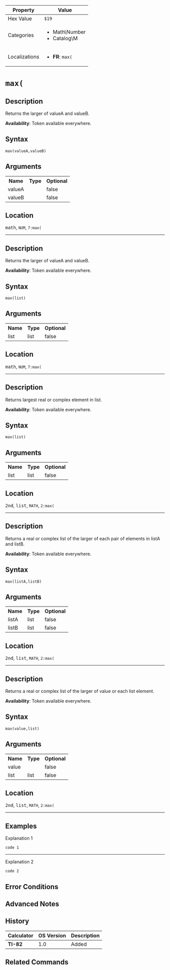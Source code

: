 | Property      | Value |
|---------------|-------|
| Hex Value     | `$19`|
| Categories    | <ul><li>Math\Number</li><li>Catalog\M</li></ul> |
| Localizations | <ul><li><b>FR</b>: `max(`</li></ul> |

# `max(`

## Description
Returns the larger of valueA and valueB.


<b>Availability</b>: Token available everywhere.

## Syntax
`max(valueA,valueB)`

## Arguments
<table>
<tr><th>Name</th><th>Type</th><th>Optional</th></tr>

<tr><td>valueA</td><td></td><td>false</td></tr>

<tr><td>valueB</td><td></td><td>false</td></tr>

</table>

## Location
<kbd>math</kbd>, `NUM`, `7:max(`
<hr>

## Description
Returns the larger of valueA and valueB.


<b>Availability</b>: Token available everywhere.

## Syntax
`max(list)`

## Arguments
<table>
<tr><th>Name</th><th>Type</th><th>Optional</th></tr>

<tr><td>list</td><td>list</td><td>false</td></tr>

</table>

## Location
<kbd>math</kbd>, `NUM`, `7:max(`
<hr>

## Description
Returns largest real or complex element in list.


<b>Availability</b>: Token available everywhere.

## Syntax
`max(list)`

## Arguments
<table>
<tr><th>Name</th><th>Type</th><th>Optional</th></tr>

<tr><td>list</td><td>list</td><td>false</td></tr>

</table>

## Location
<kbd>2nd</kbd>, <kbd>list</kbd>, `MATH`, `2:max(`
<hr>

## Description
Returns a real or complex list of the larger of each pair of elements in listA and listB.


<b>Availability</b>: Token available everywhere.

## Syntax
`max(listA,listB)`

## Arguments
<table>
<tr><th>Name</th><th>Type</th><th>Optional</th></tr>

<tr><td>listA</td><td>list</td><td>false</td></tr>

<tr><td>listB</td><td>list</td><td>false</td></tr>

</table>

## Location
<kbd>2nd</kbd>, <kbd>list</kbd>, `MATH`, `2:max(`
<hr>

## Description
Returns a real or complex list of the larger of value or each list element.


<b>Availability</b>: Token available everywhere.

## Syntax
`max(value,list)`

## Arguments
<table>
<tr><th>Name</th><th>Type</th><th>Optional</th></tr>

<tr><td>value</td><td></td><td>false</td></tr>

<tr><td>list</td><td>list</td><td>false</td></tr>

</table>

## Location
<kbd>2nd</kbd>, <kbd>list</kbd>, `MATH`, `2:max(`
<hr>

## Examples

Explanation 1
```ti-basic
code 1
```
---
Explanation 2
```ti-basic
code 2
```

## Error Conditions


## Advanced Notes


## History
| Calculator | OS Version | Description |
|------------|------------|-------------|
| <b>TI-82</b> | 1.0 | Added

## Related Commands

    